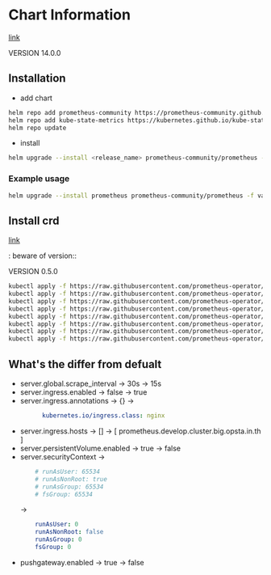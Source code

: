 # Chart Information

[link](https://github.com/prometheus-community/helm-charts)

VERSION 14.0.0

## Installation 

- add chart

```bash
helm repo add prometheus-community https://prometheus-community.github.io/helm-charts
helm repo add kube-state-metrics https://kubernetes.github.io/kube-state-metrics
helm repo update
```

- install 

```bash
helm upgrade --install <release_name> prometheus-community/prometheus -f <values_file.yaml> -n <namespace> --version <VERSION>
```

### Example usage

```bash
helm upgrade --install prometheus prometheus-community/prometheus -f values-opsta.yaml -n monitoring --version 14.0.0
```

## Install crd 

[link](https://github.com/prometheus-community/helm-charts/tree/main/charts/kube-prometheus-stack#from-17x-to-18x)

: beware of version::

VERSION 0.5.0

```bash
kubectl apply -f https://raw.githubusercontent.com/prometheus-operator/prometheus-operator/v0.50.0/example/prometheus-operator-crd/monitoring.coreos.com_alertmanagerconfigs.yaml
kubectl apply -f https://raw.githubusercontent.com/prometheus-operator/prometheus-operator/v0.50.0/example/prometheus-operator-crd/monitoring.coreos.com_alertmanagers.yaml
kubectl apply -f https://raw.githubusercontent.com/prometheus-operator/prometheus-operator/v0.50.0/example/prometheus-operator-crd/monitoring.coreos.com_podmonitors.yaml
kubectl apply -f https://raw.githubusercontent.com/prometheus-operator/prometheus-operator/v0.50.0/example/prometheus-operator-crd/monitoring.coreos.com_probes.yaml
kubectl apply -f https://raw.githubusercontent.com/prometheus-operator/prometheus-operator/v0.50.0/example/prometheus-operator-crd/monitoring.coreos.com_prometheuses.yaml
kubectl apply -f https://raw.githubusercontent.com/prometheus-operator/prometheus-operator/v0.50.0/example/prometheus-operator-crd/monitoring.coreos.com_prometheusrules.yaml
kubectl apply -f https://raw.githubusercontent.com/prometheus-operator/prometheus-operator/v0.50.0/example/prometheus-operator-crd/monitoring.coreos.com_servicemonitors.yaml
kubectl apply -f https://raw.githubusercontent.com/prometheus-operator/prometheus-operator/v0.50.0/example/prometheus-operator-crd/monitoring.coreos.com_thanosrulers.yaml
```

## What's the differ from defualt

- server.global.scrape_interval -> 30s -> 15s
- server.ingress.enabled -> false -> true
- server.ingress.annotations -> {} -> 
  ```yaml
        kubernetes.io/ingress.class: nginx
  ```
- server.ingress.hosts -> [] -> 
  [
    prometheus.develop.cluster.big.opsta.in.th
  ]
- server.persistentVolume.enabled -> true -> false
- server.securityContext ->
  ```yaml
      # runAsUser: 65534
      # runAsNonRoot: true
      # runAsGroup: 65534
      # fsGroup: 65534
  ``` 
  ->
  ```yaml
      runAsUser: 0
      runAsNonRoot: false
      runAsGroup: 0
      fsGroup: 0
  ```
- pushgateway.enabled -> true -> false
